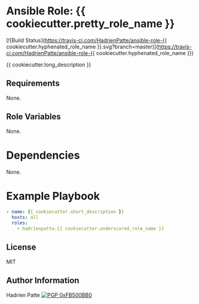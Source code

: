 # Ansible Role: {{ cookiecutter.pretty_role_name }}

[![Build Status](https://travis-ci.com/HadrienPatte/ansible-role-{{ cookiecutter.hyphenated_role_name }}.svg?branch=master)](https://travis-ci.com/HadrienPatte/ansible-role-{{ cookiecutter.hyphenated_role_name }})

{{ cookiecutter.long_description }}

## Requirements

None.

## Role Variables

None.

# Dependencies

None.

# Example Playbook

```yaml
- name: {{ cookiecutter.short_description }}
  hosts: all
  roles:
    - hadrienpatte.{{ cookiecutter.underscored_role_name }}
```

## License

MIT

## Author Information

Hadrien Patte [![PGP 0xFB500BB0](https://peegeepee.com/badge/orange/FB500BB0.svg)](https://peegeepee.com/FB500BB0)
